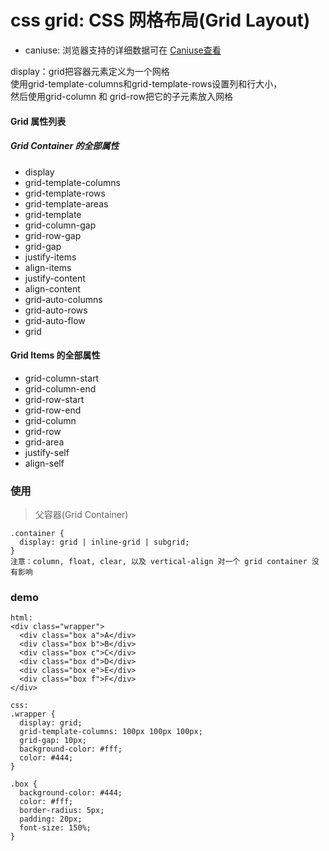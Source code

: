 # css grid: CSS 网格布局(Grid Layout)

* caniuse: 浏览器支持的详细数据可在 [Caniuse查看](https://caniuse.com/#feat=css-grid)

display：grid把容器元素定义为一个网格  
使用grid-template-columns和grid-template-rows设置列和行大小，  
然后使用grid-column 和 grid-row把它的子元素放入网格  

#### Grid 属性列表
##### Grid Container 的全部属性

- display
- grid-template-columns
- grid-template-rows
- grid-template-areas
- grid-template
- grid-column-gap
- grid-row-gap
- grid-gap
- justify-items
- align-items
- justify-content
- align-content
- grid-auto-columns
- grid-auto-rows
- grid-auto-flow
- grid
#### Grid Items 的全部属性

- grid-column-start
- grid-column-end
- grid-row-start
- grid-row-end
- grid-column
- grid-row
- grid-area
- justify-self
- align-self

### 使用
>父容器(Grid Container)
```
.container {
  display: grid | inline-grid | subgrid;
}
注意：column, float, clear, 以及 vertical-align 对一个 grid container 没有影响
```


### demo
```
html:
<div class="wrapper">
  <div class="box a">A</div>
  <div class="box b">B</div>
  <div class="box c">C</div>
  <div class="box d">D</div>
  <div class="box e">E</div>
  <div class="box f">F</div>
</div>

css:
.wrapper {
  display: grid;
  grid-template-columns: 100px 100px 100px;
  grid-gap: 10px;
  background-color: #fff;
  color: #444;
}

.box {
  background-color: #444;
  color: #fff;
  border-radius: 5px;
  padding: 20px;
  font-size: 150%;
}
```
